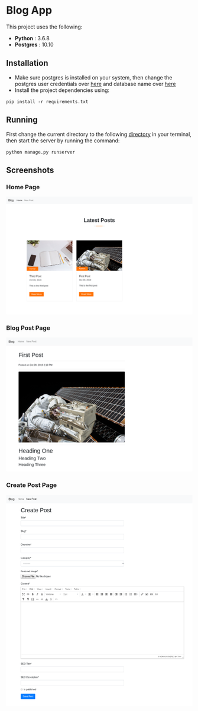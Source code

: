 # Blog App  
This project uses the following:
- **Python** : 3.6.8
- **Postgres** : 10.10 


## Installation
- Make sure postgres is installed on your system, then change the postgres user credentials over [here](src/blog_task/blog_task/settings.py#L71) and database name over [here](src/blog_task/blog_task/settings.py#L70)
- Install the project dependencies using:
```
pip install -r requirements.txt
```

## Running
First change the current directory to the following [directory](src/blog_task) in your terminal, then start the server by running the command:
```
python manage.py runserver
```

## Screenshots
### Home Page
![Home Page Screenshot](screenshots/home-page.png "Home Page Screen")

### Blog Post Page
![Blog Post](screenshots/post.png "Blog Post")

### Create Post Page
![Create Post Page](screenshots/create-post.png "Create Post")
